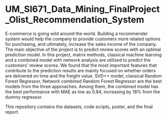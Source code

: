 # UM_SI671_Data_Mining_FinalProject_Olist_Recommendation_System

E-commerce is going wild around the world. Building a recommender system
would help the company to provide customers more related options for purchasing,
and ultimately, increase the sales income of the company. The main objective of the
project is to predict review scores with an optimal prediction model. In this project,
matrix methods, classical machine learning and a combined model with network
analysis are utilized to predict the customers’ review scores. We found that the
most important features that contribute to the prediction results are mainly focused
on whether orders are delivered on time and the freight value. SVD++ model,
classical Random Forest Regressor, Network combined Random Forest Regressor
are the best models from the three approaches. Among them, the combined model
has the best performance with MAE as low as 0.84, increasing by 18% from the
dummy regressor.

This repository contains the datasets, code scripts, poster, and the final report.
